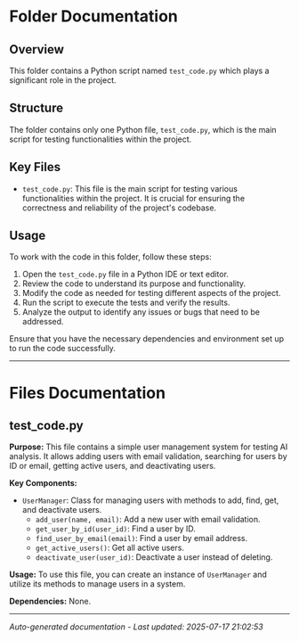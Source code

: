 # Folder Documentation

## Overview
This folder contains a Python script named `test_code.py` which plays a significant role in the project.

## Structure
The folder contains only one Python file, `test_code.py`, which is the main script for testing functionalities within the project.

## Key Files
- `test_code.py`: This file is the main script for testing various functionalities within the project. It is crucial for ensuring the correctness and reliability of the project's codebase.

## Usage
To work with the code in this folder, follow these steps:
1. Open the `test_code.py` file in a Python IDE or text editor.
2. Review the code to understand its purpose and functionality.
3. Modify the code as needed for testing different aspects of the project.
4. Run the script to execute the tests and verify the results.
5. Analyze the output to identify any issues or bugs that need to be addressed.

Ensure that you have the necessary dependencies and environment set up to run the code successfully.

---

# Files Documentation

## test_code.py

**Purpose:** This file contains a simple user management system for testing AI analysis. It allows adding users with email validation, searching for users by ID or email, getting active users, and deactivating users.

**Key Components:**
- `UserManager`: Class for managing users with methods to add, find, get, and deactivate users.
  - `add_user(name, email)`: Add a new user with email validation.
  - `get_user_by_id(user_id)`: Find a user by ID.
  - `find_user_by_email(email)`: Find a user by email address.
  - `get_active_users()`: Get all active users.
  - `deactivate_user(user_id)`: Deactivate a user instead of deleting.

**Usage:** To use this file, you can create an instance of `UserManager` and utilize its methods to manage users in a system.

**Dependencies:** None.

---
*Auto-generated documentation - Last updated: 2025-07-17 21:02:53*

